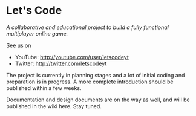 # Let's Code

_A collaborative and educational project to build a fully functional multiplayer online game._

See us on 
* YouTube: http://youtube.com/user/letscodeyt
* Twitter: http://twitter.com/letscodeyt
 
The project is currently in planning stages and a lot of initial coding and preparation is in progress. A more complete introduction should be published within a few weeks.

Documentation and design documents are on the way as well, and will be published in the wiki here. Stay tuned.

